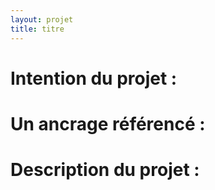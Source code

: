 ```yaml
---
layout: projet
title: titre
---
```


# Intention du projet :


# Un ancrage référencé :

# Description du projet :

#
